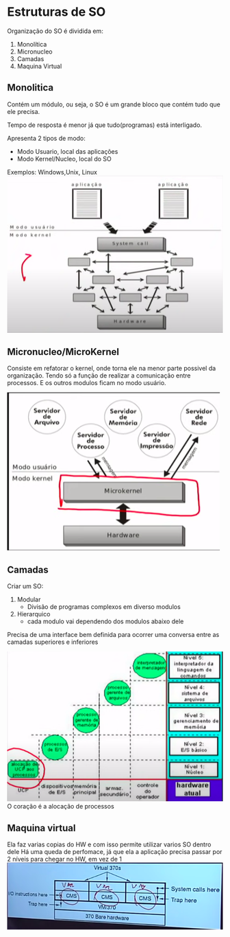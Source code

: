 # Estruturas de SO
Organização do SO é dividida em:
1. Monolítica
2. Micronucleo
3. Camadas
4. Maquina Virtual
## Monolitica
Contém um módulo, ou seja, o SO é um grande bloco que contém tudo que ele precisa.

Tempo de resposta é menor já que tudo(programas) está interligado.

Apresenta 2 tipos de modo:
- Modo Usuario, local das aplicações
- Modo Kernel/Nucleo, local do SO

Exemplos: Windows,Unix, Linux
![Monolitica](./images/Screenshot%20from%202022-09-11%2020-52-02.png)

## Micronucleo/MicroKernel
Consiste em refatorar o kernel, onde torna ele na menor parte possivel da organização.
Tendo só a função de realizar a comunicação entre processos.
E os outros modulos ficam no modo usuário.

![MicroKernel](./images/Screenshot%20from%202022-09-11%2020-55-13.png)

## Camadas
Criar um SO:
1. Modular
    - Divisão de programas complexos em diverso modulos
2. Hierarquico
    - cada modulo vai dependendo dos modulos abaixo dele

Precisa de uma interface bem definida para ocorrer uma conversa entre as camadas superiores e inferiores

![Camada](./images/Screenshot%20from%202022-09-11%2021-07-32.png)
O coração é a alocação de processos

## Maquina virtual
Ela faz varias copias do HW e com isso permite utilizar varios SO dentro dele
Há uma queda de perfomace, já que ela a aplicação precisa passar por 2 níveis para chegar no HW, em vez de 1
![Virtual](./images/Screenshot%20from%202022-09-11%2021-11-10.png)
